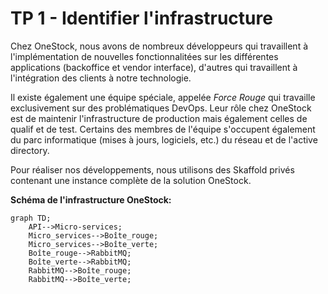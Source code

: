 # TP 1 - Identifier l'infrastructure

Chez OneStock, nous avons de nombreux développeurs qui travaillent à l'implémentation de nouvelles fonctionnalitées sur les différentes applications (backoffice et vendor interface), d'autres qui travaillent à l'intégration des clients à notre technologie.

Il existe également une équipe spéciale, appelée *Force Rouge* qui travaille exclusivement sur des problématiques DevOps. Leur rôle chez OneStock est de maintenir l'infrastructure de production mais également celles de qualif et de test. Certains des membres de l'équipe s'occupent également du parc informatique (mises à jours, logiciels, etc.) du réseau et de l'active directory.

Pour réaliser nos développements, nous utilisons des Skaffold privés contenant une instance complète de la solution OneStock.

**Schéma de l'infrastructure OneStock:**

```mermaid
graph TD;
    API-->Micro-services;
    Micro_services-->Boîte_rouge;
    Micro_services-->Boîte_verte;
    Boîte_rouge-->RabbitMQ;
    Boîte_verte-->RabbitMQ;
    RabbitMQ-->Boîte_rouge;
    RabbitMQ-->Boîte_verte;
```
